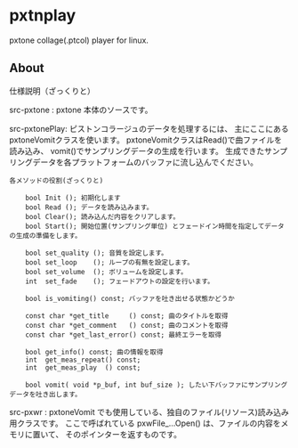 # pxtnplay

pxtone collage(.ptcol) player for linux.

## About

仕様説明（ざっくりと）

src-pxtone    :
	pxtone 本体のソースです。

src-pxtonePlay:
	ピストンコラージュのデータを処理するには、
	主にここにある pxtoneVomitクラスを使います。
	pxtoneVomitクラスはRead()で曲ファイルを読み込み、
	vomit()でサンプリングデータの生成を行います。
	生成できたサンプリングデータを各プラットフォームのバッファに流し込んでください。

	各メソッドの役割(ざっくりと)

		bool Init (); 初期化します
		bool Read (); データを読み込みます。
		bool Clear(); 読み込んだ内容をクリアします。
		bool Start(); 開始位置(サンプリング単位) とフェードイン時間を指定してデータの生成の準備をします。

		bool set_quality (); 音質を設定します。
		bool set_loop    (); ループの有無を設定します。
		bool set_volume  (); ボリュームを設定します。
		int  set_fade    (); フェードアウトの設定を行います。

		bool is_vomiting() const; バッファを吐き出せる状態かどうか

		const char *get_title     () const; 曲のタイトルを取得
		const char *get_comment   () const; 曲のコメントを取得
		const char *get_last_error() const; 最終エラーを取得

		bool get_info() const; 曲の情報を取得
		int  get_meas_repeat() const; 
		int  get_meas_play  () const;

		bool vomit( void *p_buf, int buf_size ); したい下バッファにサンプリングデータを吐き出します。

src-pxwr      :
	pxtoneVomit でも使用している、独自のファイル(リソース)読み込み用クラスです。
	ここで呼ばれている pxwFile_...Open() は、ファイルの内容をメモリに置いて、
	そのポインターを返すものです。
